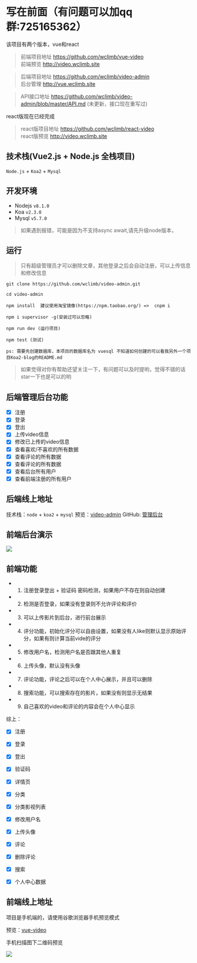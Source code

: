 # 写在前面（有问题可以加qq群:725165362）

  该项目有两个版本，vue和react
  
> 前端项目地址 https://github.com/wclimb/vue-video    
> 前端预览 http://video.wclimb.site

> 后端项目地址 https://github.com/wclimb/video-admin  
> 后台管理 http://vue.wclimb.site

> API接口地址 https://github.com/wclimb/video-admin/blob/master/API.md (未更新，接口现在重写过)

react版现在已经完成

> react版项目地址 https://github.com/wclimb/react-video  
> react版预览 http://video.wclimb.site

## 技术栈(Vue2.js + Node.js 全栈项目)

`Node.js` + `Koa2` + `Mysql`

## 开发环境

- Nodejs `v8.1.0`
- Koa `v2.3.0`
- Mysql `v5.7.0`

> 如果遇到报错，可能是因为不支持async await,请先升级node版本，

## 运行

> 只有超级管理员才可以删除文章，其他登录之后会自动注册，可以上传信息和修改信息

```
git clone https://github.com/wclimb/video-admin.git

cd video-admin

npm install  建议使用淘宝镜像(https://npm.taobao.org/) =>  cnpm i

npm i supervisor -g(安装过可以忽略)

npm run dev (运行项目)

npm test (测试)

ps: 需要先创建数据库，本项目的数据库名为 vuesql 不知道如何创建的可以看我另外一个项目Koa2-blog的README.md
```

> 如果觉得对你有帮助还望关注一下，有问题可以及时提哟，觉得不错的话star一下也是可以的哟

## 后端管理后台功能

- [x] 注册
- [x] 登录
- [x] 登出
- [x] 上传video信息
- [x] 修改已上传的video信息
- [x] 查看喜欢/不喜欢的所有数据
- [x] 查看评论的所有数据
- [x] 查看评论的所有数据
- [x] 查看后台所有用户
- [x] 查看前端注册的所有用户

## 后端线上地址

技术栈：`node` + `koa2` + `mysql` 
预览：[video-admin](http://vue.wclimb.site)
GitHub: [管理后台](https://github.com/wclimb/video-admin)

## 前端后台演示

![](http://www.wclimb.site/cdn/admin.gif)

## 前端功能

* 1. 注册登录登出 + 验证码 密码检测，如果用户不存在则自动创建
* 2. 检测是否登录，如果没有登录则不允许评论和评价
* 3. 可以上传影片到后台，进行前台展示
* 4. 评分功能，初始化评分可以自由设置，如果没有人like则默认显示原始评分，如果有则计算当前vide的评分
* 5. 修改用户名，检测用户名是否跟其他人重复
* 6. 上传头像，默认没有头像
* 7. 评论功能，评论之后可以在个人中心展示，并且可以删除
* 8. 搜索功能，可以搜索存在的影片，如果没有则显示无结果
* 9. 自己喜欢的video和评论的内容会在个人中心显示

综上：

- [x] 注册
- [x] 登录
- [x] 登出
- [x] 验证码
- [x] 详情页
- [x] 分类
- [x] 分类影视列表
- [x] 修改用户名
- [x] 上传头像
- [x] 评论
- [x] 删除评论
- [x] 搜索
- [x] 个人中心数据


## 前端线上地址

项目是手机端的，请使用谷歌浏览器手机预览模式

预览：[vue-video](http://video.wclimb.site)

手机扫描图下二维码预览

![](http://www.wclimb.site/cdn/1504574571.png)

